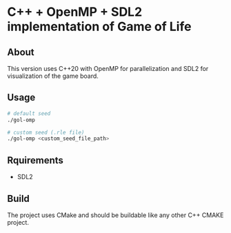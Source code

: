 # C++ + OpenMP + SDL2 implementation of Game of Life

## About

This version uses C++20 with OpenMP for parallelization and SDL2 for visualization of the game board.

## Usage

```bash
# default seed
./gol-omp

# custom seed (.rle file)
./gol-omp <custom_seed_file_path>
```

## Rquirements

* SDL2

## Build

The project uses CMake and should be buildable like any other C++ CMAKE project.
